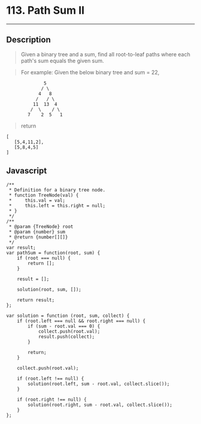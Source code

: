 # 113. Path Sum II

---

## Description

> Given a binary tree and a sum, find all root-to-leaf paths where each path's sum equals the given sum.

> For example:
> Given the below binary tree and sum = 22,

```
              5
             / \
            4   8
           /   / \
          11  13  4
         /  \    / \
        7    2  5   1
```
> return

```
[
   [5,4,11,2],
   [5,8,4,5]
]
```

## Javascript


```
/**
 * Definition for a binary tree node.
 * function TreeNode(val) {
 *     this.val = val;
 *     this.left = this.right = null;
 * }
 */
/**
 * @param {TreeNode} root
 * @param {number} sum
 * @return {number[][]}
 */
var result;
var pathSum = function(root, sum) {
    if (root === null) {
        return [];
    }

    result = [];

    solution(root, sum, []);

    return result;
};

var solution = function (root, sum, collect) {
    if (root.left === null && root.right === null) {
        if (sum - root.val === 0) {
            collect.push(root.val);
            result.push(collect);
        }

        return;
    }

    collect.push(root.val);

    if (root.left !== null) {
        solution(root.left, sum - root.val, collect.slice());
    }

    if (root.right !== null) {
        solution(root.right, sum - root.val, collect.slice());
    }
};
```
